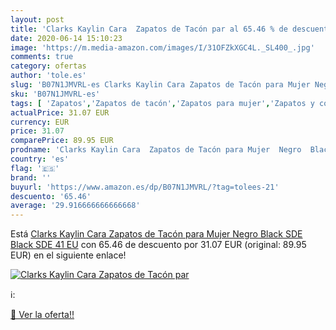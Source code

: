```yaml
---
layout: post
title: 'Clarks Kaylin Cara  Zapatos de Tacón par al 65.46 % de descuento'
date: 2020-06-14 15:10:23
image: 'https://m.media-amazon.com/images/I/31OFZkXGC4L._SL400_.jpg'
comments: true
category: ofertas
author: 'tole.es'
slug: 'B07N1JMVRL-es Clarks Kaylin Cara Zapatos de Tacón para Mujer Negro Black...'
sku: 'B07N1JMVRL-es'
tags: [ 'Zapatos','Zapatos de tacón','Zapatos para mujer','Zapatos y complementos','zapatos', ]
actualPrice: 31.07 EUR
currency: EUR
price: 31.07
comparePrice: 89.95 EUR
prodname: 'Clarks Kaylin Cara  Zapatos de Tacón para Mujer  Negro  Black SDE Black SDE   41 EU'
country: 'es'
flag: '🇪🇸'
brand: ''
buyurl: 'https://www.amazon.es/dp/B07N1JMVRL/?tag=tolees-21'
descuento: '65.46'
average: '29.916666666666668'
---
```


Está [Clarks Kaylin Cara  Zapatos de Tacón para Mujer  Negro  Black SDE Black SDE   41 EU](https://www.amazon.es/dp/B07N1JMVRL/?tag=tolees-21) con 65.46 de descuento por 31.07 EUR (original: 89.95 EUR) en el siguiente enlace!

[![Clarks Kaylin Cara  Zapatos de Tacón par](https://m.media-amazon.com/images/I/31OFZkXGC4L._SL400_.jpg)](https://www.amazon.es/dp/B07N1JMVRL/?tag=tolees-21)

ℹ️:


[🛒 Ver la oferta!!](https://www.amazon.es/dp/B07N1JMVRL/?tag=tolees-21)
